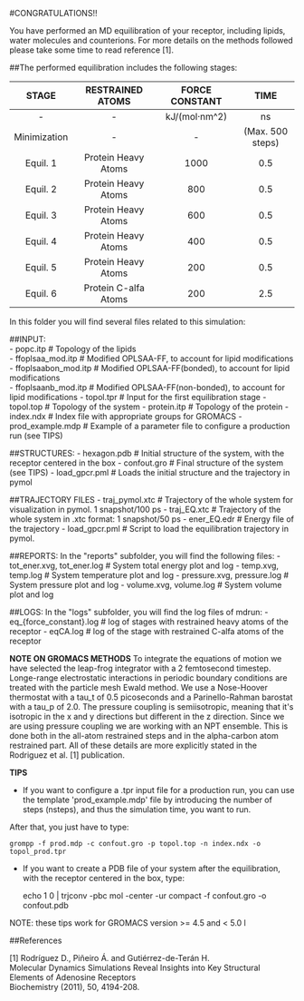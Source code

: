 #CONGRATULATIONS!!

You have  performed an  MD equilibration  of your  receptor, including
lipids, water molecules and counterions.
For more  details on the methods  followed please take some time to read
reference [1].

##The performed equilibration includes the following stages:

|   STAGE    | RESTRAINED ATOMS        | FORCE CONSTANT       | TIME           |
|:----------:|:-----------------------:|:--------------------:|:--------------:|
|  -         |   -                     |kJ/(mol·nm^2)         | ns             |
|Minimization|   -                     | -                    |(Max. 500 steps)|
|Equil. 1    |Protein Heavy Atoms      | 1000                 | 0.5            |
|Equil. 2    |Protein Heavy Atoms      | 800                  | 0.5            |
|Equil. 3    |Protein Heavy Atoms      | 600                  | 0.5            |
|Equil. 4    |Protein Heavy Atoms      | 400                  | 0.5            |
|Equil. 5    |Protein Heavy Atoms      | 200                  | 0.5            |
|Equil. 6    |Protein C-alfa Atoms     | 200                  | 2.5            |


In this folder you will find several files related to this simulation:

##INPUT:  
    - popc.itp              # Topology of the lipids  
    - ffoplsaa_mod.itp      # Modified OPLSAA-FF, to account for lipid modifications  
    - ffoplsaabon_mod.itp   # Modified OPLSAA-FF(bonded), to account for lipid modifications   
    - ffoplsaanb_mod.itp    # Modified OPLSAA-FF(non-bonded), to account for lipid modifications
    - topol.tpr             # Input for the first equilibration stage
    - topol.top             # Topology of the system
    - protein.itp           # Topology of the protein
    - index.ndx             # Index file with appropriate groups for GROMACS
    - prod_example.mdp      # Example of a parameter file to configure a production run (see TIPS)

##STRUCTURES:
    - hexagon.pdb           # Initial structure of the system, with the receptor centered in the box 
    - confout.gro           # Final structure of the system (see TIPS)
    - load_gpcr.pml         # Loads the initial structure and the trajectory in pymol

##TRAJECTORY FILES
    - traj_pymol.xtc        # Trajectory of the whole system for visualization in pymol. 1 snapshot/100 ps
    - traj_EQ.xtc           # Trajectory of the whole system in .xtc format: 1 snapshot/50 ps 
    - ener_EQ.edr           # Energy file of the trajectory
    - load_gpcr.pml         # Script to load the equilibration trajectory in pymol.

##REPORTS:
In the "reports" subfolder, you will find the following files:
    - tot_ener.xvg, tot_ener.log    # System total energy plot and log
    - temp.xvg, temp.log            # System temperature plot and log
    - pressure.xvg, pressure.log    # System pressure plot and log
    - volume.xvg, volume.log        # System volume plot and log

##LOGS:
In the "logs" subfolder, you will find the log files of mdrun:
    - eq_{force_constant}.log       # log of stages with restrained heavy atoms of the receptor
    - eqCA.log                      # log of the stage with restrained C-alfa atoms of the receptor

**NOTE ON GROMACS METHODS**
To integrate  the equations of  motion we have selected  the leap-frog
integrator with  a 2 femtosecond timestep.   Longe-range electrostatic
interactions  in periodic  boundary  conditions are  treated with  the
particle mesh  Ewald method.  We  use a Nose-Hoover thermostat  with a
tau_t of 0.5 picoseconds and  a Parinello-Rahman barostat with a tau_p
of 2.0.   The pressure  coupling is  semiisotropic, meaning  that it's
isotropic in the x and y  directions but different in the z direction.
Since  we are  using  pressure coupling  we are  working  with an  NPT
ensemble. This  is done both in  the all-atom restrained steps  and in
the alpha-carbon atom restrained part.   All of these details are more
explicitly stated in the Rodriguez et al. [1] publication.


**TIPS**  

- If you want to configure a .tpr input file for a production run, you
can use the template 'prod_example.mdp' file by introducing the number
of steps (nsteps), and thus the simulation time, you want to run.

After that, you just have to type:

    grompp -f prod.mdp -c confout.gro -p topol.top -n index.ndx -o topol_prod.tpr

- If  you  want  to  create  a  PDB file  of  your  system  after  the
equilibration, with the receptor centered in the box, type:

    echo 1 0 | trjconv -pbc mol -center -ur compact -f confout.gro -o confout.pdb

NOTE: these tips work for GROMACS version >= 4.5 and < 5.0
l

##References

[1] Rodríguez D., Piñeiro Á. and Gutiérrez-de-Terán H.   
Molecular Dynamics Simulations Reveal Insights into Key Structural Elements of Adenosine Receptors   
Biochemistry (2011), 50, 4194-208.   

